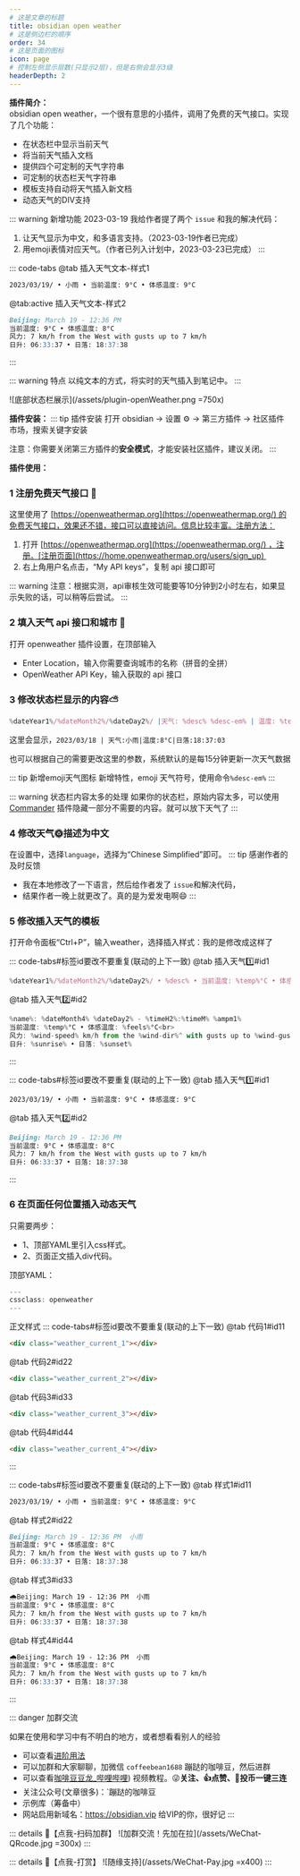 ```yaml
---
# 这是文章的标题
title: obsidian open weather
# 这是侧边栏的顺序
order: 34
# 这是页面的图标
icon: page
# 控制左侧显示层数(只显示2层)，但是右侧会显示3级
headerDepth: 2
---
```

**插件简介：**  
obsidian open weather，一个很有意思的小插件，调用了免费的天气接口。实现了几个功能：
- 在状态栏中显示当前天气
- 将当前天气插入文档
- 提供四个可定制的天气字符串
- 可定制的状态栏天气字符串
- 模板支持自动将天气插入新文档
- 动态天气的DIV支持

::: warning 新增功能
2023-03-19 我给作者提了两个 `issue` 和我的解决代码：
1. 让天气显示为中文，和多语言支持。（2023-03-19作者已完成）
2. 用emoji表情对应天气。（作者已列入计划中，2023-03-23已完成）
:::


::: code-tabs
@tab 插入天气文本-样式1
```markdown
2023/03/19/ • 小雨 • 当前温度: 9°C • 体感温度: 9°C
```
@tab:active 插入天气文本-样式2
```markdown
Beijing: March 19 - 12:36 PM  
当前温度: 9°C • 体感温度: 8°C  
风力: 7 km/h from the West with gusts up to 7 km/h  
日升: 06:33:37 • 日落: 18:37:38  
```
:::

::: warning 特点
以纯文本的方式，将实时的天气插入到笔记中。
:::


![底部状态栏展示](/assets/plugin-openWeather.png =750x)


**插件安装：**
::: tip 插件安装
打开 obsidian → 设置 ⚙️ → 第三方插件 → 社区插件市场，搜索关键字安装

注意：你需要关闭第三方插件的**安全模式**，才能安装社区插件，建议关闭。
:::

**插件使用：**  
### 1 注册免费天气接口 📖

这里使用了 [https://openweathermap.org](https://openweathermap.org/) 的免费天气接口，效果还不错，接口可以直接访问。信息比较丰富。注册方法：

1.  打开 [https://openweathermap.org](https://openweathermap.org/) ，注册。[注册页面](https://home.openweathermap.org/users/sign_up) 
2.  右上角用户名点击，“My API keys”，复制 api 接口即可

::: warning
注意：根据实测，api审核生效可能要等10分钟到2小时左右，如果显示失败的话，可以稍等后尝试。
:::

### 2 填入天气 api 接口和城市 📌

打开 openweather 插件设置，在顶部输入

-   Enter Location，输入你需要查询城市的名称（拼音的全拼）
-   OpenWeather API Key，输入获取的 api 接口


### 3 修改状态栏显示的内容⛅

```js
%dateYear1%/%dateMonth2%/%dateDay2%/ |天气: %desc% %desc-em% | 温度: %temp%°C  |  日落: %sunset%
```

这里会显示，`2023/03/18 | 天气:小雨|温度:8°C|日落:18:37:03`

也可以根据自己的需要更改这里的参数，系统默认的是每15分钟更新一次天气数据

::: tip 新增emoji天气图标
新增特性，emoji 天气符号，使用命令`%desc-em%`
:::

::: warning 状态栏内容太多的处理
如果你的状态栏，原始内容太多，可以使用[Commander](/zh/community-plugins/Commander.md) 插件隐藏一部分不需要的内容。就可以放下天气了
:::

### 4 修改天气🌞描述为中文
在设置中，选择`language`，选择为“Chinese Simplified”即可。
::: tip 感谢作者的及时反馈
- 我在本地修改了一下语言，然后给作者发了 `issue`和解决代码，
- 结果作者一晚上就更改了。真的是为爱发电啊😄
:::

### 5 修改插入天气的模板
打开命令面板“Ctrl+P”，输入weather，选择插入样式：我的是修改成这样了

::: code-tabs#标签id要改不要重复(联动的上下一致)
@tab 插入天气1️⃣#id1
```js
%dateYear1%/%dateMonth2%/%dateDay2%/ • %desc% • 当前温度: %temp%°C • 体感温度: %feels%°C
```
@tab 插入天气2️⃣#id2
````js
%name%: %dateMonth4% %dateDay2% - %timeH2%:%timeM% %ampm1%
当前温度: %temp%°C • 体感温度: %feels%°C<br>
风力: %wind-speed% km/h from the %wind-dir%^ with gusts up to %wind-gust% km/h^<br>
日升: %sunrise% • 日落: %sunset%
````

:::

::: code-tabs#标签id要改不要重复(联动的上下一致)
@tab 插入天气1️⃣#id1
````markdown
2023/03/19/ • 小雨 • 当前温度: 9°C • 体感温度: 9°C
````
@tab 插入天气2️⃣#id2
````markdown
Beijing: March 19 - 12:36 PM  
当前温度: 9°C • 体感温度: 8°C  
风力: 7 km/h from the West with gusts up to 7 km/h  
日升: 06:33:37 • 日落: 18:37:38  
````
:::

###  6 在页面任何位置插入动态天气
只需要两步：
- 1、顶部YAML里引入css样式。
- 2、页面正文插入div代码。

顶部YAML：
````js
---
cssclass: openweather
---
````

正文样式
::: code-tabs#标签id要改不要重复(联动的上下一致)
@tab 代码1#id11
````markdown
<div class="weather_current_1"></div>
````
@tab 代码2#id22
````markdown
<div class="weather_current_2"></div>
````
@tab 代码3#id33
````markdown
<div class="weather_current_3"></div>
````
@tab 代码4#id44
````markdown
<div class="weather_current_4"></div>
````
:::

::: code-tabs#标签id要改不要重复(联动的上下一致)
@tab 样式1#id11
````markdown
2023/03/19/ • 小雨 • 当前温度: 9°C • 体感温度: 9°C
````
@tab 样式2#id22
````markdown
Beijing: March 19 - 12:36 PM  小雨
当前温度: 9°C • 体感温度: 8°C  
风力: 7 km/h from the West with gusts up to 7 km/h  
日升: 06:33:37 • 日落: 18:37:38  
````
@tab 样式3#id33
````markdown
🌧️Beijing: March 19 - 12:36 PM  小雨
当前温度: 9°C • 体感温度: 8°C  
风力: 7 km/h from the West with gusts up to 7 km/h  
日升: 06:33:37 • 日落: 18:37:38  
````
@tab 样式4#id44
````markdown
🌧️Beijing: March 19 - 12:36 PM  小雨
当前温度: 9°C • 体感温度: 8°C  
风力: 7 km/h from the West with gusts up to 7 km/h  
日升: 06:33:37 • 日落: 18:37:38  
````
:::

::: danger 加群交流

如果在使用和学习中有不明白的地方，或者想看看别人的经验
- 可以查看[进阶用法](/zh/advanced)
- 可以加群和大家聊聊，加微信 `coffeebean1688` 蹦跶的咖啡豆，然后进群
- 可以查看[咖啡豆豆龙_哔哩哔哩](https://space.bilibili.com/618777356)) 视频教程。😜**关注、👍点赞、📀投币一键三连**
- 关注公众号(文章很多)：`蹦跶的咖啡豆
- 示例库（筹备中）
- 网站启用新域名：https://obsidian.vip 给VIP的你，很好记
:::

::: details 🌱【点我-扫码加群】
![加群交流！先加在拉](/assets/WeChat-QRcode.jpg =300x) 
::: 

::: details 🍻【点我-打赏】
![随缘支持](/assets/WeChat-Pay.jpg =x400)
::: 


